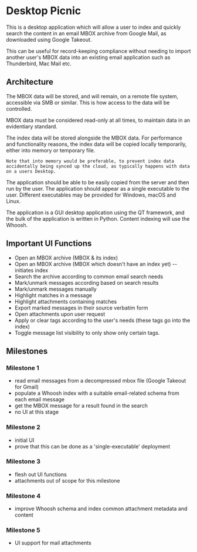 # Desktop Picnic

This is a desktop application which will allow a user to index and quickly
search the content in an email MBOX archive from Google Mail, as downloaded
using Google Takeout.

This can be useful for record-keeping compliance without needing to import
another user's MBOX data into an existing email application such as
Thunderbird, Mac Mail etc.

## Architecture

The MBOX data will be stored, and will remain, on a remote file system, accessible via SMB or similar. This is how access to the data will be controlled.

MBOX data must be considered read-only at all times, to maintain data in an evidentiary standard.

The index data will be stored alongside the MBOX data. For performance and functionality reasons, the index data will be copied locally temporarily, either into memory or temporary file.

    Note that into memory would be preferable, to prevent index data accidentally being synced up the cloud, as typically happens with data on a users Desktop.

The application should be able to be easily copied from the server and then run by the user. The application should appear as a single executable to the user. Different executables may be provided for Windows, macOS and Linux.

The application is a GUI desktop application using the QT framework, and the bulk of the application is written in Python. Content indexing will use the Whoosh.

## Important UI Functions

- Open an MBOX archive (MBOX & its index)
- Open an MBOX archive (MBOX which doesn't have an index yet) -- initiates index
- Search the archive according to common email search needs
- Mark/unmark messages according based on search results
- Mark/unmark messages manually
- Highlight matches in a message
- Highlight attachments containing matches
- Export marked messages in their source verbatim form
- Open attachments upon user request
- Apply or clear tags according to the user's needs (these tags go into the index)
- Toggle message list visibility to only show only certain tags.


## Milestones

### Milestone 1

- read email messages from a decompressed mbox file (Google Takeout for Gmail)
- populate a Whoosh index with a suitable email-related schema from each email message
- get the MBOX message for a result found in the search
- no UI at this stage

### Milestone 2

- initial UI
- prove that this can be done as a 'single-executable' deployment

### Milestone 3

- flesh out UI functions
- attachments out of scope for this milestone

### Milestone 4

- improve Whoosh schema and index common attachment metadata and content

### Milestone 5

- UI support for mail attachments

